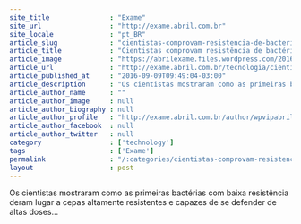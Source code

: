 ```yaml
---
site_title               : "Exame"
site_url                 : "http://exame.abril.com.br"
site_locale              : "pt_BR"
article_slug             : "cientistas-comprovam-resistencia-de-bacterias-a-antibioticos"
article_title            : "Cientistas comprovam resistência de bactérias a antibióticos"
article_image            : "https://abrilexame.files.wordpress.com/2016/09/size_960_16_9_186449797.jpg?quality=70&strip=all&w=960"
article_url              : "http://exame.abril.com.br/tecnologia/cientistas-comprovam-resistencia-de-bacterias-a-antibioticos/"
article_published_at     : "2016-09-09T09:49:04-03:00"
article_description      : "Os cientistas mostraram como as primeiras bactérias com baixa resistência deram lugar a cepas altamente resistentes e capazes de se defender de altas doses..."
article_author_name      : ""
article_author_image     : null
article_author_biography : null
article_author_profile   : "http://exame.abril.com.br/author/wpvipabril/"
article_author_facebook  : null
article_author_twitter   : null
category                 : ['technology']
tags                     : ['Exame']
permalink                : "/:categories/cientistas-comprovam-resistencia-de-bacterias-a-antibioticos/"
layout                   : post
---
```


Os cientistas mostraram como as primeiras bactérias com baixa resistência deram lugar a cepas altamente resistentes e capazes de se defender de altas doses...
